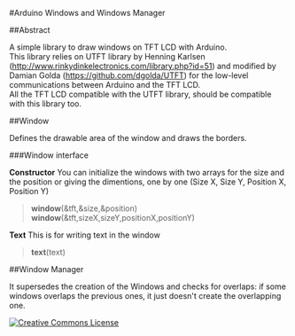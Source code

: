 #Arduino Windows and Windows Manager

##Abstract

A simple library to draw windows on TFT LCD with Arduino.<br>
This library relies on UTFT library by Henning Karlsen (http://www.rinkydinkelectronics.com/library.php?id=51) and modified by Damian Golda (https://github.com/dgolda/UTFT) for the low-level communications between Arduino and the TFT LCD.<br>
All the TFT LCD compatible with the UTFT library, should be compatible with this library too.

##Window

Defines the drawable area of the window and draws the borders.

###Window interface

**Constructor**
You can initialize the windows with two arrays for the size and the position or giving the dimentions, one by one (Size X, Size Y, Position X, Position Y)
>**window**(&tft,&size,&position)<br>
>**window**(&tft,sizeX,sizeY,positionX,positionY)

**Text**
This is for writing text in the window
>**text**(text)

##Window Manager

It supersedes the creation of the Windows and checks for overlaps: if some windows overlaps the previous ones, it just doesn't create the overlapping one.

[![Creative Commons License](https://i.creativecommons.org/l/by-nc-sa/4.0/88x31.png "Creative Commons License")](http://creativecommons.org/licenses/by-nc-sa/4.0/)
